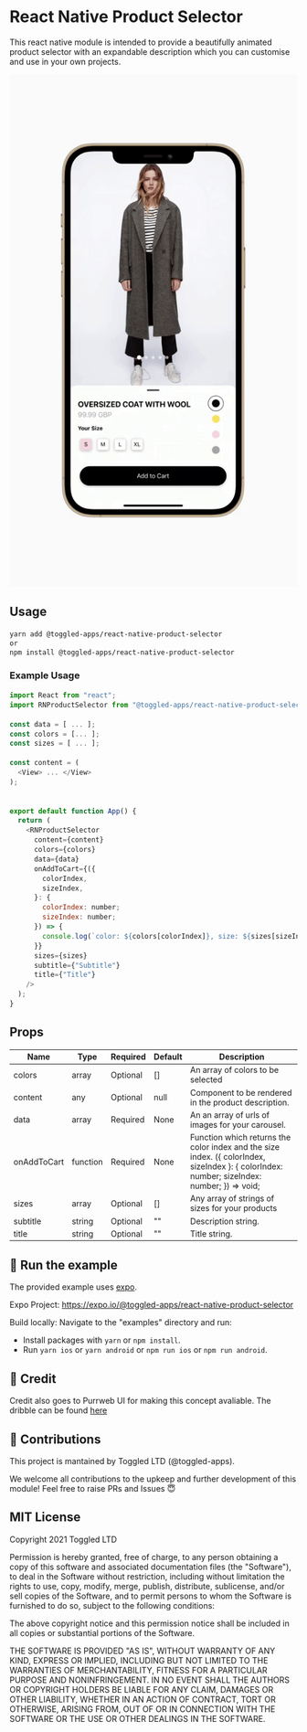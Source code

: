 # React Native Product Selector

This react native module is intended to provide a beautifully animated product selector with an expandable description which you can customise and use in your own projects.

![Example](./assets/react-native-product-selector.gif)

## Usage

```
yarn add @toggled-apps/react-native-product-selector
or
npm install @toggled-apps/react-native-product-selector
```

### Example Usage
```javascript
import React from "react";
import RNProductSelector from "@toggled-apps/react-native-product-selector";

const data = [ ... ];
const colors = [... ];
const sizes = [ ... ];

const content = (
  <View> ... </View>
);


export default function App() {
  return (
    <RNProductSelector
      content={content}
      colors={colors}
      data={data}
      onAddToCart={({
        colorIndex,
        sizeIndex,
      }: {
        colorIndex: number;
        sizeIndex: number;
      }) => {
        console.log(`color: ${colors[colorIndex]}, size: ${sizes[sizeIndex]}`);
      }}
      sizes={sizes}
      subtitle={"Subtitle"}
      title={"Title"}
    />
  );
}
```

## Props
|Name|Type|Required|Default|Description|
|---|---|---|---|---|
|colors|array|Optional|[]|An array of colors to be selected|
|content|any|Optional|null|Component to be rendered in the product description.|
|data|array|Required|None|An an array of urls of images for your carousel.|
|onAddToCart|function|Required|None| Function which returns the color index and the size index. ({ colorIndex, sizeIndex }: { colorIndex: number; sizeIndex: number; }) => void;|
|sizes|array|Optional|[]|Any array of strings of sizes for your products|
|subtitle|string|Optional|""|Description string.|
|title|string|Optional|""|Title string.|

## 🚀 Run the example
The provided example uses [expo](https://expo.io/).

Expo Project: https://expo.io/@toggled-apps/react-native-product-selector

Build locally: Navigate to the "examples" directory and run:

- Install packages with `yarn` or `npm install`.
- Run `yarn ios` or `yarn android` or `npm run ios` or `npm run android`.

## 💸 Credit
Credit also goes to Purrweb UI for making this concept avaliable. The dribble can be found [here](https://dribbble.com/shots/14473051-eCommerce-Store-App-Design)

## 🤟 Contributions
This project is mantained by Toggled LTD (@toggled-apps).

We welcome all contributions to the upkeep and further development of this module! Feel free to raise PRs and Issues 😇

## MIT License
Copyright 2021 Toggled LTD

Permission is hereby granted, free of charge, to any person obtaining a copy of this software and associated documentation files (the "Software"), to deal in the Software without restriction, including without limitation the rights to use, copy, modify, merge, publish, distribute, sublicense, and/or sell copies of the Software, and to permit persons to whom the Software is furnished to do so, subject to the following conditions:

The above copyright notice and this permission notice shall be included in all copies or substantial portions of the Software.

THE SOFTWARE IS PROVIDED "AS IS", WITHOUT WARRANTY OF ANY KIND, EXPRESS OR IMPLIED, INCLUDING BUT NOT LIMITED TO THE WARRANTIES OF MERCHANTABILITY, FITNESS FOR A PARTICULAR PURPOSE AND NONINFRINGEMENT. IN NO EVENT SHALL THE AUTHORS OR COPYRIGHT HOLDERS BE LIABLE FOR ANY CLAIM, DAMAGES OR OTHER LIABILITY, WHETHER IN AN ACTION OF CONTRACT, TORT OR OTHERWISE, ARISING FROM, OUT OF OR IN CONNECTION WITH THE SOFTWARE OR THE USE OR OTHER DEALINGS IN THE SOFTWARE.
